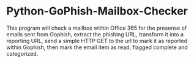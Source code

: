 # Python-GoPhish-Mailbox-Checker
This program will check a mailbox within Office 365 for the presense of emails sent from Gophish, extract the phishing URL, transform it into a reporting URL, send a simple HTTP GET to the url to mark it as reported within Gophish, then mark the email item as read, flagged complete and categorized.
